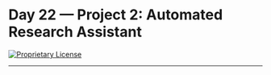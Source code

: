 # Day 22 — Project 2: Automated Research Assistant

[![Proprietary License](https://img.shields.io/badge/license-proprietary-red.svg)](../LICENSE)

---

